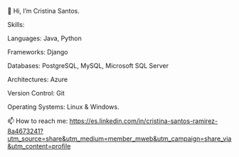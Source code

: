 👋 Hi, I’m Cristina Santos.

Skills:

Languages: Java, Python

Frameworks: Django

Databases: PostgreSQL, MySQL, Microsoft SQL Server

Architectures: Azure

Version Control: Git

Operating Systems: Linux & Windows.


📫 How to reach me:
https://es.linkedin.com/in/cristina-santos-ramirez-8a4673241?utm_source=share&utm_medium=member_mweb&utm_campaign=share_via&utm_content=profile

